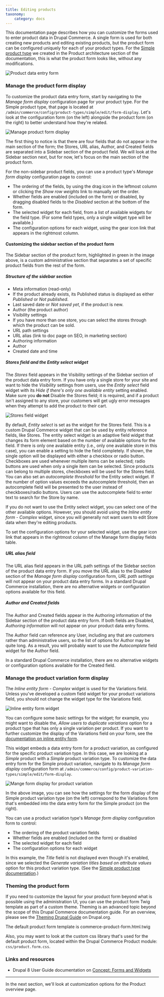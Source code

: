 ```yaml
---
title: Editing products
taxonomy:
    category: docs
---
```


This documentation page describes how you can customize the forms used to enter product data in Drupal Commerce. A single form is used for both creating new products and editing existing products, but the product form can be  configured uniquely for each of your product types. For the [Simple product type](../../02.product-architecture/01.simple-product#configure-a-product-variation-type) we created in the Product architecture section of the documentation, this is what the product form looks like, without any modifications.

![Product data entry form](../../images/product-data-entry-1.jpg)

### Manage the product form display
To customize the product data entry form, start by navigating to the *Manage form display* configuration page for your product type. For the Simple product type, that page is located at `/admin/commerce/config/product-types/simple/edit/form-display`. Let's look at the configuration form (on the left) alongside the product form (on the right) to better understand how they're related.

![Manage product form display](../../images/product-data-entry-2.jpg)

The first thing to notice is that there are four fields that do not appear in the main section of the form; the Stores, URL alias, Author, and Created fields are separated into a Sidebar section of the product field. We will look at the Sidebar section next, but for now, let's focus on the main section of the product form.

For the non-sidebar product fields, you can use a product type's *Manage form display* configuration page to control:
- The ordering of the fields, by using the drag icon in the leftmost column or clicking the *Show row weights* link to manually set the order.
- Whether fields are enabled (included on the form) or disabled, by dragging disabled fields to the *Disabled* section at the bottom of the form.
- The selected widget for each field, from a list of available widgets for the field type. (For some field types, only a single widget type will be available.)
- The configuration options for each widget, using the gear icon link that appears in the rightmost column.

#### Customizing the sidebar section of the product form
The Sidebar section of the product form, highlighted in green in the image above, is a custom administrative section that separates a set of specific product fields from the rest of the form.

##### Structure of the sidebar section
- Meta information (read-only)
 - If the product already exists, its Published status is displayed as either *Published* or *Not published*.
 - Last saved date or *Not saved yet*, if the product is new.
 - Author (the product author)
- Visibility settings
 - If you have more than one store, you can select the stores through which the product can be sold.
- URL path settings
 - URL alias (link to doc page on SEO, in marketing section)
- Authoring information
 - Author
 - Created date and time

##### Stores field and the Entity select widget
The *Stores* field appears in the Visibility settings of the Sidebar section of the product data entry form. If you  have only a single store for your site and want to hide the *Visibility* settings from users, use the *Entity select* field widget with its *Hide if there's only one available entity* setting enabled. Make sure you **do not** Disable the Stores field; it is required, and if a product isn't assigned to any store, your customers will get ugly error messages when they attempt to add the product to their cart.

![Stores field widget](../../images/product-data-entry-4.jpg)

By default, *Entity select* is set as the widget for the Stores field. This is a custom Drupal Commerce widget that can be used by entity reference fields, like Stores. The entity select widget is an adaptive field widget that changes its form element based on the number of available options for the field. If there is only one available entity (i.e., only one available store in this case), you can enable a setting to hide the field completely. If shown, the single option will be displayed with either a checkbox or radio button. Checkboxes are used whenever multiple items can be selected; radio buttons are used when only a single item can be selected. Since products can belong to multiple stores, checkboxes will be used for the Stores field.
You can also set an *autocomplete threshold* for the Entity select widget. If the number of option values exceeds the autocomplete threshold, then an autocomplete field will be presented to the user instead of checkboxes/radio buttons. Users can use the autocomplete field to enter text to search for the Store by name.

If you do not want to use the Entity select widget, you can select one of the other available options. However, you should avoid using the *Inline entity form - Complex* widget, since you will generally not want users to edit Store data when they're editing products.

To set the configuration options for your selected widget, use the gear icon link that appears in the rightmost column of the Manage form display fields table.

##### URL alias field
The URL alias field appears in the URL path settings of the Sidebar section of the product data entry form. If you move the URL alias to the Disabled section of the *Manage form display* configuration form, *URL path settings* will not appear on your product data entry forms. In a standard Drupal Commerce installation, there are no alternative widgets or configuration options available for this field.

##### Author and Created fields
The Author and Created fields appear in the Authoring information of the Sidebar section of the product data entry form. If both fields are Disabled, *Authoring information* will not appear on your product data entry forms.

The Author field can reference any User, including any that are customers rather than administrative users, so the list of options for Author may be quite long. As a result, you will probably want to use the *Autocomplete* field widget for the Author field.

In a standard Drupal Commerce installation, there are no alternative widgets or configuration options available for the Created field.

### Manage the product variation form display
The *Inline entity form - Complex* widget is used for the Variations field. Unless you've developed a custom field widget for your product variations field, you should not change the widget type for the Variations field.

![Inline entity form widget](../../images/product-data-entry-3.jpg)

You can configure some basic settings for the widget; for example, you might want to disable the, *Allow users to duplicate variations* option for a product type that has only a single variation per product. If you want to further customize the display of the Variations field on your form, see the [documentation on inline entity form](../../../03.core/00.libraries-and-dependencies/04.ief).

This widget embeds a data entry form for a product variation, as configured for the specific product variation type. In this case, we are looking at a *Simple* product with a *Simple* product variation type. To customize the data entry form for the Simple product variation, navigate to its *Manage form display* configuration form at `/admin/commerce/config/product-variation-types/simple/edit/form-display`.

![Mange form display for product variation](../../images/product-data-entry-5.jpg)

In the above image, you can see how the settings for the form display of the Simple product variation type (on the left) correspond to the Variations form that's embedded into the data entry form for the Simple product (on the right).

You can use a product variation type's *Manage form display* configuration form to control:
- The ordering of the product variation fields
- Whether fields are enabled (included on the form) or disabled
- The selected widget for each field
- The configuration options for each widget

In this example, the *Title* field is not displayed even though it's enabled, since we selected the *Generate variation titles based on attribute values* option for this product variation type. (See the [Simple product type documentation](../../02.product-architecture/01.simple-product#configure-a-product-variation-type).)

### Theming the product form
If you need to customize the layout for your product form beyond what is possible using the administration UI, you can use the product form Twig template as part of a custom theme. Theming is an advanced topic beyond the scope of this Drupal Commerce documentation guide. For an overview, please see the [Theming Drupal Guide] on Drupal.org.

The default product form template is commerce-product-form.html.twig

Also, you may want to look at the custom css library that's used for the default product form, located within the Drupal Commerce Product module: `css/product.form.css`.

### Links and resources
* Drupal 8 User Guide documentation on [Concept: Forms and Widgets](https://www.drupal.org/docs/user_guide/en/structure-widgets.html)

---
In the next section, we'll look at customization options for the Product overview page.

[Theming Drupal Guide]: https://www.drupal.org/docs/8/theming
